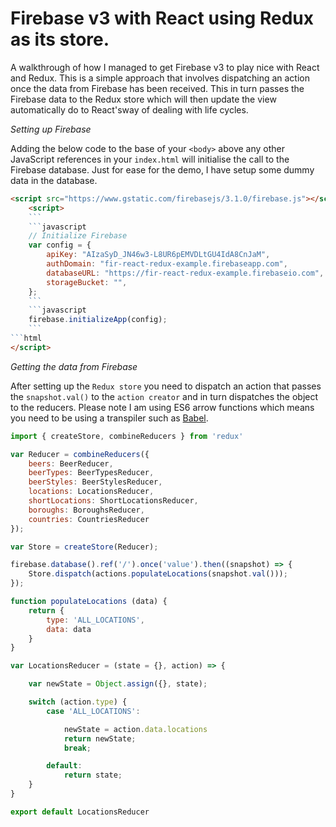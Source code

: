# Firebase v3 with React using Redux as its store.

A walkthrough of how I managed to get Firebase v3 to play nice with React and Redux. This is a simple approach that involves dispatching an action once the data from Firebase has been received. This in turn passes the Firebase data to the Redux store which will then update the view automatically do to React'sway of dealing with life cycles.

*Setting up Firebase*

Adding the below code to the base of your `<body>` above any other JavaScript references in your `index.html` will initialise the call to the Firebase database. Just for ease for the demo, I have setup some dummy data in the database.

```html
<script src="https://www.gstatic.com/firebasejs/3.1.0/firebase.js"></script>
    <script>
    ```
    ```javascript
    // Initialize Firebase
    var config = {
        apiKey: "AIzaSyD_JN46w3-L8UR6pEMVDLtGU4IdA8CnJaM",
        authDomain: "fir-react-redux-example.firebaseapp.com",
        databaseURL: "https://fir-react-redux-example.firebaseio.com",
        storageBucket: "",
    };
    ```
    ```javascript
    firebase.initializeApp(config);
    ```
```html
</script>
```

*Getting the data from Firebase*

After setting up the `Redux store` you need to dispatch an action that passes the `snapshot.val()` to the `action creator` and in turn dispatches the object to the reducers. Please note I am using ES6 arrow functions which means you need to be using a transpiler such as [Babel](https://babeljs.io/).

```javascript
import { createStore, combineReducers } from 'redux'

var Reducer = combineReducers({
    beers: BeerReducer,
    beerTypes: BeerTypesReducer,
    beerStyles: BeerStylesReducer,
    locations: LocationsReducer,
    shortLocations: ShortLocationsReducer,
    boroughs: BoroughsReducer,
    countries: CountriesReducer
});

var Store = createStore(Reducer);

firebase.database().ref('/').once('value').then((snapshot) => {
    Store.dispatch(actions.populateLocations(snapshot.val()));
});

function populateLocations (data) {
    return {
        type: 'ALL_LOCATIONS',
        data: data
    }
}
```

```javascript
var LocationsReducer = (state = {}, action) => {

    var newState = Object.assign({}, state);

    switch (action.type) {
        case 'ALL_LOCATIONS':

            newState = action.data.locations
            return newState;
            break;

        default:
            return state;
    }
}

export default LocationsReducer
```
